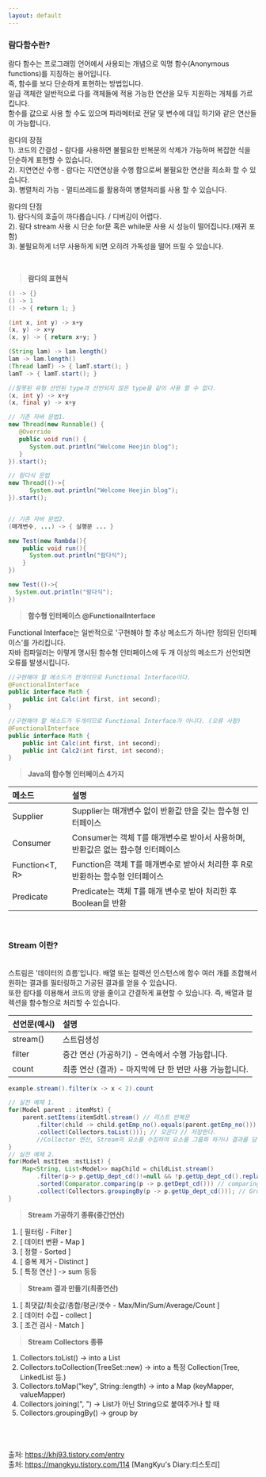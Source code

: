 ```yaml
---
layout: default
---
```


### **람다함수란?**
람다 함수는 프로그래밍 언어에서 사용되는 개념으로 익명 함수(Anonymous functions)를 지칭하는 용어입니다.<br/>
즉, 함수를 보다 단순하게 표현하는 방법입니다.<br/>
일급 객체란 일반적으로 다를 객체들에 적용 가능한 연산을 모두 지원하는 개체를 가르킵니다.<br/>
함수를 값으로 사용 할 수도 있으며 파라메터로 전달 및 변수에 대입 하기와 같은 연산들이 가능합니다.

람다의 장점<br/>
1). 코드의 간결성 - 람다를 사용하면 불필요한 반복문의 삭제가 가능하며 복잡한 식을 단순하게 표현할 수 있습니다.<br/>
2). 지연연산 수행 - 람다는 지연연상을 수행 함으로써 불필요한 연산을 최소화 할 수 있습니다.<br/>
3). 병렬처리 가능 - 멀티쓰레드를 활용하여 병렬처리를 사용 할 수 있습니다.

람다의 단점<br/>
1). 람다식의 호출이 까다롭습니다. / 디버깅이 어렵다.<br/>
2). 람다 stream 사용 시 단순 for문 혹은 while문 사용 시 성능이 떨어집니다.(재귀 포함)<br/>
3). 불필요하게 너무 사용하게 되면 오히려 가독성을 떨어 뜨릴 수 있습니다.

<br/>

> **람다의 표현식**

```java
() -> {}
() -> 1
() -> { return 1; }

(int x, int y) -> x+y
(x, y) -> x+y
(x, y) -> { return x+y; }

(String lam) -> lam.length()
lam -> lam.length()
(Thread lamT) -> { lamT.start(); }
lamT -> { lamT.start(); }

//잘못된 유형 선언된 type과 선언되지 않은 type을 같이 사용 할 수 없다.
(x, int y) -> x+y
(x, final y) -> x+y

// 기존 자바 문법1.
new Thread(new Runnable() {
   @Override
   public void run() {
      System.out.println("Welcome Heejin blog");
   }
}).start();

// 람다식 문법
new Thread(()->{
      System.out.println("Welcome Heejin blog");
}).start();


// 기존 자바 문법2.
(매개변수, ...) -> { 실행문 ... }

new Test(new Rambda(){
    public void run(){
      System.out.println("람다식");
    }
})

new Test(()->{
  System.out.println("람다식");
})
```

> **함수형 인터페이스 @FunctionalInterface**

Functional Interface는 일반적으로 '구현해야 할 추상 메소드가 하나만 정의된 인터페이스'를 가리킵니다.<br/>
자바 컴파일러는 이렇게 명시된 함수형 인터페이스에 두 개 이상의 메소드가 선언되면 오류를 발생시킵니다.


```java
//구현해야 할 메소드가 한개이므로 Functional Interface이다.
@FunctionalInterface
public interface Math {
    public int Calc(int first, int second);
}

//구현해야 할 메소드가 두개이므로 Functional Interface가 아니다. (오류 사항)
@FunctionalInterface
public interface Math {
    public int Calc(int first, int second);
    public int Calc2(int first, int second);
}
```

> **Java의 함수형 인터페이스 4가지**

| 메소드                  | 설명                                  |
|:-----------------------|:--------------------------------------|
| Supplier<T>             | Supplier는 매개변수 없이 반환값 만을 갖는 함수형 인터페이스 |
| Consumer<T>             | Consumer는 객체 T를 매개변수로 받아서 사용하며, 반환값은 없는 함수형 인터페이스 |
| Function<T, R>          | Function은 객체 T를 매개변수로 받아서 처리한 후 R로 반환하는 함수형 인터페이스  |
| Predicate<T>            | Predicate는 객체 T를 매개 변수로 받아 처리한 후 Boolean을 반환  |

<br/>

### **Stream 이란?**
<br/>
스트림은 '데이터의 흐름’입니다. 배열 또는 컬렉션 인스턴스에 함수 여러 개를 조합해서 원하는 결과를 필터링하고 가공된 결과를 얻을 수 있습니다.  <br/>
또한 람다를 이용해서 코드의 양을 줄이고 간결하게 표현할 수 있습니다. 즉, 배열과 컬렉션을 함수형으로 처리할 수 있습니다.

| 선언문(예시)            | 설명                                  |
|:-----------------------|:--------------------------------------|
| stream()               | 스트림생성 |
| filter                 | 중간 연산 (가공하기) - 연속에서 수행 가능합니다. |
| count                  | 최종 연산 (결과) - 마지막에 단 한 번만 사용 가능합니다.  |

```java
example.stream().filter(x -> x < 2).count

// 실전 예제 1.
for(Model parent : itemMst) {
    parent.setItems(itemSdtl.stream() // 리스트 반복문
        .filter(child -> child.getEmp_no().equals(parent.getEmp_no())) // 특정 조건으로 거른다. child -> 람다표기법 반복문 이해
        .collect(Collectors.toList())); // 모은다 // 저장한다.
        //Collector 연산, Stream의 요소를 수집하여 요소를 그룹화 하거나 결과를 담아 반환하는데 사용한다.
}
// 실전 예제 2.
for(Model mstItem :mstList) {
    Map<String, List<Model>> mapChild = childList.stream()
        .filter(p-> p.getUp_dept_cd()!=null && !p.getUp_dept_cd().replace(" ", "").equals("") )
        .sorted(Comparator.comparing(p -> p.getDept_cd())) // comparing은 Function<T,R>을 인자로 받음.(정렬 변경)
        .collect(Collectors.groupingBy(p -> p.getUp_dept_cd())); // GroupingBy 를 이용하면 데이터 집합을 하나 이상의 특성으로 분류, 그룹화하는 연산
}
```

> **Stream 가공하기 종류(중간연산)**
1. [ 필터링 - Filter ]
2. [ 데이터 변환 - Map ]
3. [ 정렬 - Sorted ]
4. [ 중복 제거 - Distinct ]
5. [ 특정 연산 ] -> sum 등등

> **Stream 결과 만들기(최종연산)**
1. [ 최댓값/최솟값/총합/평균/갯수 - Max/Min/Sum/Average/Count ]
2. [ 데이터 수집 - collect ]
3. [ 조건 검사 - Match ]

> **Stream Collectors 종류**
1. Collectors.toList() -> into a List
2. Collectors.toCollection(TreeSet::new) -> into a 특정 Collection(Tree, LinkedList 등.)
3. Collectors.toMap("key", String::length) -> into a Map (keyMapper, valueMapper)
4. Collectors.joining(", ") -> List가 아닌 String으로 붙여주거나 할 때
5. Collectors.groupingBy() -> group by



<br/><br/><br/>
출처: https://khj93.tistory.com/entry <br/>
출처: https://mangkyu.tistory.com/114 [MangKyu's Diary:티스토리]<br/>
